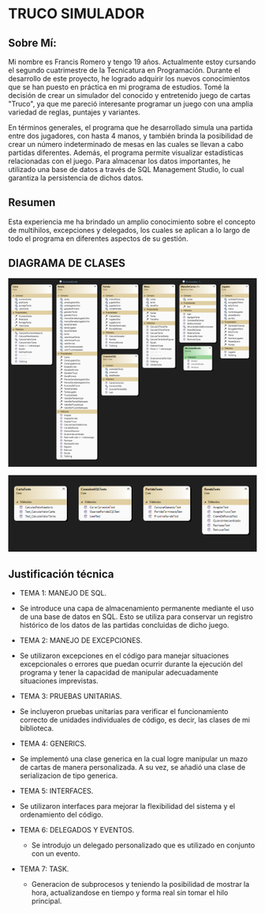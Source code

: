 # TRUCO SIMULADOR

## Sobre Mí:

Mi nombre es Francis Romero y tengo 19 años. Actualmente estoy cursando el segundo cuatrimestre de la Tecnicatura en Programación. Durante el desarrollo de este proyecto, he logrado adquirir los nuevos conocimientos que se han puesto en práctica en mi programa de estudios. Tomé la decisión de crear un simulador del conocido y entretenido juego de cartas "Truco", ya que me pareció interesante programar un juego con una amplia variedad de reglas, puntajes y variantes.

En términos generales, el programa que he desarrollado simula una partida entre dos jugadores, con hasta 4 manos, y también brinda la posibilidad de crear un número indeterminado de mesas en las cuales se llevan a cabo partidas diferentes. Además, el programa permite visualizar estadísticas relacionadas con el juego. Para almacenar los datos importantes, he utilizado una base de datos a través de SQL Management Studio, lo cual garantiza la persistencia de dichos datos.

## Resumen

Esta experiencia me ha brindado un amplio conocimiento sobre el concepto de multihilos, excepciones y delegados, los cuales se aplican a lo largo de todo el programa en diferentes aspectos de su gestión.

## DIAGRAMA DE CLASES
![Diagrama de Clases](./DiagramaDeClasesBiblioteca.png)

![Diagrama de Clases](./DiagramaDeClasesTesteos.png)

## Justificación técnica

-  TEMA 1: MANEJO DE SQL.
  -  Se introduce una capa de almacenamiento permanente mediante el uso de una base de datos en SQL. Esto se utiliza para conservar un registro histórico de los datos de las partidas concluidas de dicho juego.

-  TEMA 2: MANEJO DE EXCEPCIONES.
  -  Se utilizaron excepciones en el código para manejar situaciones excepcionales o errores que puedan ocurrir durante la ejecución del programa y tener la capacidad de manipular adecuadamente situaciones imprevistas.

-  TEMA 3: PRUEBAS UNITARIAS.
  -  Se incluyeron pruebas unitarias para verificar el funcionamiento correcto de unidades individuales de código, es decir, las clases de mi biblioteca.

-  TEMA 4: GENERICS.
  -  Se implementó una clase generica en la cual logre manipular un mazo de cartas de manera personalizada. A su vez, se añadió una clase de serializacion de tipo generica.

-  TEMA 5: INTERFACES.
  -  Se utilizaron interfaces para mejorar la flexibilidad del sistema y el ordenamiento del código. 

- TEMA 6: DELEGADOS Y EVENTOS.
  -  Se introdujo un delegado personalizado que es utilizado en conjunto con un evento.

- TEMA 7: TASK.
  -  Generacion de subprocesos y teniendo la posibilidad de mostrar la hora, actualizandose en tiempo y forma real sin tomar el hilo principal.
